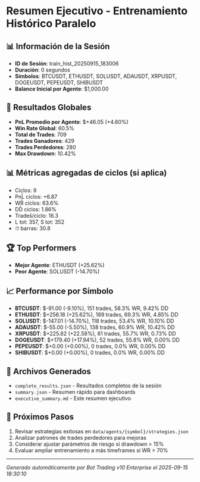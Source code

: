 # Resumen Ejecutivo - Entrenamiento Histórico Paralelo

## 📊 Información de la Sesión
- **ID de Sesión**: train_hist_20250915_183006
- **Duración**: 0 segundos
- **Símbolos**: BTCUSDT, ETHUSDT, SOLUSDT, ADAUSDT, XRPUSDT, DOGEUSDT, PEPEUSDT, SHIBUSDT
- **Balance Inicial por Agente**: $1,000.00

## 🎯 Resultados Globales
- **PnL Promedio por Agente**: $+46.05 (+4.60%)
- **Win Rate Global**: 60.5%
- **Total de Trades**: 709
- **Trades Ganadores**: 429
- **Trades Perdedores**: 280
- **Max Drawdown**: 10.42%

## 📊 Métricas agregadas de ciclos (si aplica)
- Ciclos: 9
- PnL̄ ciclos: +6.87
- WR̄ ciclos: 63.6%
- DD̄ ciclos: 1.86%
- Trades̄/ciclo: 16.3
- L tot: 357, S tot: 352
- ⏱̄ barras: 30.8


## 🏆 Top Performers
- **Mejor Agente**: ETHUSDT (+25.62%)
- **Peor Agente**: SOLUSDT (-14.70%)

## 📈 Performance por Símbolo
- **BTCUSDT**: $-91.00 (-9.10%), 151 trades, 58.3% WR, 9.42% DD
- **ETHUSDT**: $+256.18 (+25.62%), 189 trades, 69.3% WR, 4.85% DD
- **SOLUSDT**: $-147.01 (-14.70%), 118 trades, 53.4% WR, 10.10% DD
- **ADAUSDT**: $-55.00 (-5.50%), 138 trades, 60.9% WR, 10.42% DD
- **XRPUSDT**: $+225.82 (+22.58%), 61 trades, 55.7% WR, 0.73% DD
- **DOGEUSDT**: $+179.40 (+17.94%), 52 trades, 55.8% WR, 0.00% DD
- **PEPEUSDT**: $+0.00 (+0.00%), 0 trades, 0.0% WR, 0.00% DD
- **SHIBUSDT**: $+0.00 (+0.00%), 0 trades, 0.0% WR, 0.00% DD

## 📁 Archivos Generados
- `complete_results.json` - Resultados completos de la sesión
- `summary.json` - Resumen rápido para dashboards
- `executive_summary.md` - Este resumen ejecutivo

## 🎯 Próximos Pasos
1. Revisar estrategias exitosas en `data/agents/{symbol}/strategies.json`
2. Analizar patrones de trades perdedores para mejoras
3. Considerar ajustar parámetros de riesgo si drawdown > 15%
4. Evaluar ampliar entrenamiento a más timeframes si WR > 70%

---
*Generado automáticamente por Bot Trading v10 Enterprise el 2025-09-15 18:30:10*
